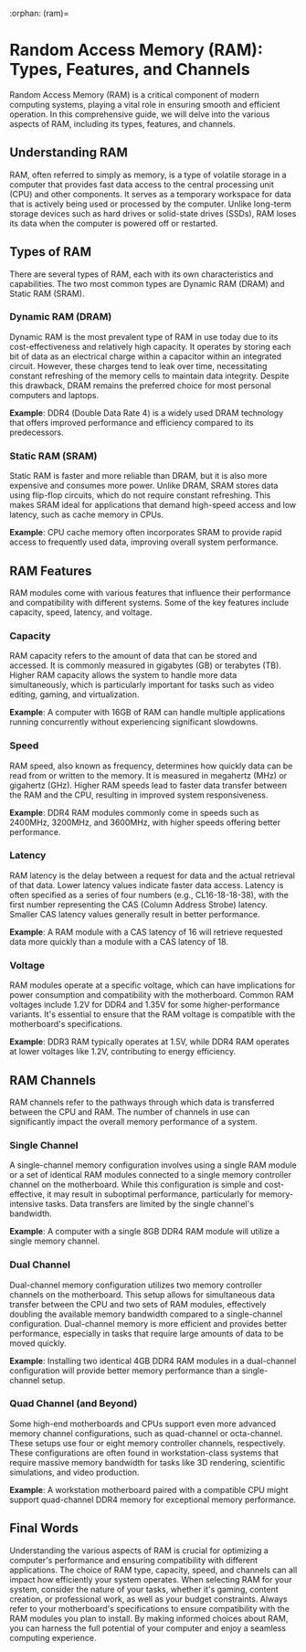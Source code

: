 :orphan:
(ram)=

# Random Access Memory (RAM): Types, Features, and Channels

Random Access Memory (RAM) is a critical component of modern computing systems, playing a vital role in ensuring smooth and efficient operation. In this comprehensive guide, we will delve into the various aspects of RAM, including its types, features, and channels.

## Understanding RAM

RAM, often referred to simply as memory, is a type of volatile storage in a computer that provides fast data access to the central processing unit (CPU) and other components. It serves as a temporary workspace for data that is actively being used or processed by the computer. Unlike long-term storage devices such as hard drives or solid-state drives (SSDs), RAM loses its data when the computer is powered off or restarted.

## Types of RAM

There are several types of RAM, each with its own characteristics and capabilities. The two most common types are Dynamic RAM (DRAM) and Static RAM (SRAM).

### Dynamic RAM (DRAM)

Dynamic RAM is the most prevalent type of RAM in use today due to its cost-effectiveness and relatively high capacity. It operates by storing each bit of data as an electrical charge within a capacitor within an integrated circuit. However, these charges tend to leak over time, necessitating constant refreshing of the memory cells to maintain data integrity. Despite this drawback, DRAM remains the preferred choice for most personal computers and laptops.

**Example**: DDR4 (Double Data Rate 4) is a widely used DRAM technology that offers improved performance and efficiency compared to its predecessors.

### Static RAM (SRAM)

Static RAM is faster and more reliable than DRAM, but it is also more expensive and consumes more power. Unlike DRAM, SRAM stores data using flip-flop circuits, which do not require constant refreshing. This makes SRAM ideal for applications that demand high-speed access and low latency, such as cache memory in CPUs.

**Example**: CPU cache memory often incorporates SRAM to provide rapid access to frequently used data, improving overall system performance.

## RAM Features

RAM modules come with various features that influence their performance and compatibility with different systems. Some of the key features include capacity, speed, latency, and voltage.

### Capacity

RAM capacity refers to the amount of data that can be stored and accessed. It is commonly measured in gigabytes (GB) or terabytes (TB). Higher RAM capacity allows the system to handle more data simultaneously, which is particularly important for tasks such as video editing, gaming, and virtualization.

**Example**: A computer with 16GB of RAM can handle multiple applications running concurrently without experiencing significant slowdowns.

### Speed

RAM speed, also known as frequency, determines how quickly data can be read from or written to the memory. It is measured in megahertz (MHz) or gigahertz (GHz). Higher RAM speeds lead to faster data transfer between the RAM and the CPU, resulting in improved system responsiveness.

**Example**: DDR4 RAM modules commonly come in speeds such as 2400MHz, 3200MHz, and 3600MHz, with higher speeds offering better performance.

### Latency

RAM latency is the delay between a request for data and the actual retrieval of that data. Lower latency values indicate faster data access. Latency is often specified as a series of four numbers (e.g., CL16-18-18-38), with the first number representing the CAS (Column Address Strobe) latency. Smaller CAS latency values generally result in better performance.

**Example**: A RAM module with a CAS latency of 16 will retrieve requested data more quickly than a module with a CAS latency of 18.

### Voltage

RAM modules operate at a specific voltage, which can have implications for power consumption and compatibility with the motherboard. Common RAM voltages include 1.2V for DDR4 and 1.35V for some higher-performance variants. It's essential to ensure that the RAM voltage is compatible with the motherboard's specifications.

**Example**: DDR3 RAM typically operates at 1.5V, while DDR4 RAM operates at lower voltages like 1.2V, contributing to energy efficiency.

## RAM Channels

RAM channels refer to the pathways through which data is transferred between the CPU and RAM. The number of channels in use can significantly impact the overall memory performance of a system.

### Single Channel

A single-channel memory configuration involves using a single RAM module or a set of identical RAM modules connected to a single memory controller channel on the motherboard. While this configuration is simple and cost-effective, it may result in suboptimal performance, particularly for memory-intensive tasks. Data transfers are limited by the single channel's bandwidth.

**Example**: A computer with a single 8GB DDR4 RAM module will utilize a single memory channel.

### Dual Channel

Dual-channel memory configuration utilizes two memory controller channels on the motherboard. This setup allows for simultaneous data transfer between the CPU and two sets of RAM modules, effectively doubling the available memory bandwidth compared to a single-channel configuration. Dual-channel memory is more efficient and provides better performance, especially in tasks that require large amounts of data to be moved quickly.

**Example**: Installing two identical 4GB DDR4 RAM modules in a dual-channel configuration will provide better memory performance than a single-channel setup.

### Quad Channel (and Beyond)

Some high-end motherboards and CPUs support even more advanced memory channel configurations, such as quad-channel or octa-channel. These setups use four or eight memory controller channels, respectively. These configurations are often found in workstation-class systems that require massive memory bandwidth for tasks like 3D rendering, scientific simulations, and video production.

**Example**: A workstation motherboard paired with a compatible CPU might support quad-channel DDR4 memory for exceptional memory performance.

## Final Words

Understanding the various aspects of RAM is crucial for optimizing a computer's performance and ensuring compatibility with different applications. The choice of RAM type, capacity, speed, and channels can all impact how efficiently your system operates. When selecting RAM for your system, consider the nature of your tasks, whether it's gaming, content creation, or professional work, as well as your budget constraints. Always refer to your motherboard's specifications to ensure compatibility with the RAM modules you plan to install. By making informed choices about RAM, you can harness the full potential of your computer and enjoy a seamless computing experience.